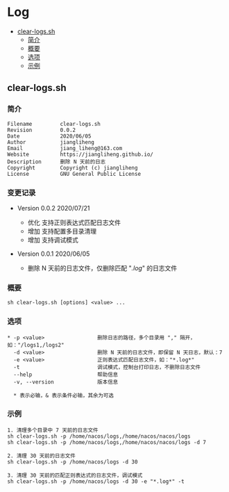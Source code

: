 # Log

* [clear-logs.sh](#clear-logs.sh)
  * [简介](#简介)
  * [概要](#概要)
  * [选项](#选项)
  * [示例](#示例)

## clear-logs.sh

### 简介
```
Filename         clear-logs.sh
Revision         0.0.2
Date             2020/06/05
Author           jiangliheng
Email            jiang_liheng@163.com
Website          https://jiangliheng.github.io/
Description      删除 N 天前的日志
Copyright        Copyright (c) jiangliheng
License          GNU General Public License
```

### 变更记录

* Version 0.0.2 2020/07/21
  * 优化 支持正则表达式匹配日志文件
  * 增加 支持配置多目录清理
  * 增加 支持调试模式
  

* Version 0.0.1 2020/06/05
   * 删除 N 天前的日志文件，仅删除匹配  "*.log*"  的日志文件

### 概要

```
sh clear-logs.sh [options] <value> ...
```

### 选项
```
* -p <value>                 删除日志的路径，多个目录用 "," 隔开，如："/logs1,/logs2"
  -d <value>                 删除 N 天前的日志文件，即保留 N 天日志，默认：7
  -e <value>                 正则表达式匹配日志文件，如："*.log*"
  -t                         调试模式，控制台打印日志，不删除日志文件
  --help                     帮助信息
  -v, --version              版本信息

  * 表示必输，& 表示条件必输，其余为可选
```

### 示例
```
1. 清理多个目录中 7 天前的日志文件
sh clear-logs.sh -p /home/nacos/logs,/home/nacos/nacos/logs
sh clear-logs.sh -p /home/nacos/logs,/home/nacos/nacos/logs -d 7

2. 清理 30 天前的日志文件
sh clear-logs.sh -p /home/nacos/logs -d 30

3. 清理 30 天前的匹配正则表达式的日志文件，调试模式
sh clear-logs.sh -p /home/nacos/logs -d 30 -e "*.log*" -t
```

